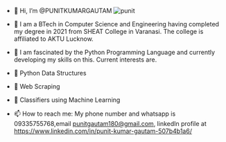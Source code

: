 - 👋 Hi, I’m @PUNITKUMARGAUTAM
![punit](https://user-images.githubusercontent.com/82086530/133032356-40e56a52-ca91-41d8-926a-80c9c6178e39.jpg)





- 👀 I am a BTech in Computer Science and Engineering having completed my degree in 2021 from SHEAT College in Varanasi. The college is affiliated to AKTU Lucknow.
- 🌱 I am fascinated by the Python Programming Language and currently developing my skills on this. Current interests are.
- 💞️ Python Data Structures
- 💞️ Web Scraping
- 💞️ Classifiers using Machine Learning
- 📫 How to reach me: My phone number and whatsapp is 09335755768,email punitgautam180@gmail.com, linkedIn profile at https://www.linkedin.com/in/punit-kumar-gautam-507b4b1a6/


